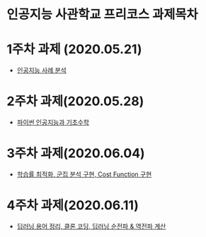 # **인공지능 사관학교 프리코스 과제목차**


# 1주차 과제 (2020.05.21)

*   [인공지능 사례 분석](https://github.com/tkrxod/bag/blob/master/1%EC%A3%BC%EC%B0%A8_%EA%B3%BC%EC%A0%9C.ipynb)

# 2주차 과제(2020.05.28)

* [파이썬 인공지능과 기초수학](https://github.com/tkrxod/bag/blob/master/2%EC%A3%BC%EC%B0%A8%EA%B3%BC%EC%A0%9C.ipynb)

# 3주차 과제(2020.06.04)

* [학습률 최적화, 군집 분석 구현, Cost Function 구현](https://github.com/tkrxod/bag/blob/master/3%EC%A3%BC%EC%B0%A8_%EA%B3%BC%EC%A0%9C.ipynb)

# 4주차 과제(2020.06.11)

* [딥러닝 용어 정리, 클론 코딩, 딥러닝 순전파 & 역전파 계산](https://github.com/tkrxod/bag/blob/master/4%EC%A3%BC%EC%B0%A8_%EA%B3%BC%EC%A0%9C.ipynb)
